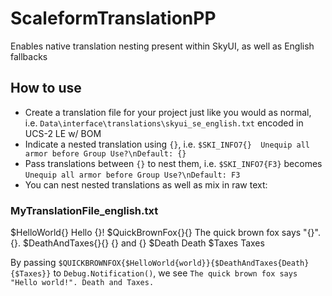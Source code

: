 # ScaleformTranslationPP

Enables native translation nesting present within SkyUI, as well as English fallbacks

## How to use
* Create a translation file for your project just like you would as normal, i.e. `Data\interface\translations\skyui_se_english.txt` encoded in UCS-2 LE w/ BOM
* Indicate a nested translation using `{}`, i.e. `$SKI_INFO7{}	Unequip all armor before Group Use?\nDefault: {}`
* Pass translations between `{}` to nest them, i.e. `$SKI_INFO7{F3}` becomes `Unequip all armor before Group Use?\nDefault: F3`
* You can nest nested translations as well as mix in raw text:

### MyTranslationFile_english.txt
$HelloWorld{}	Hello {}!
$QuickBrownFox{}{}	The quick brown fox says "{}". {}.
$DeathAndTaxes{}{}	{} and {}
$Death	Death
$Taxes	Taxes

By passing `$QUICKBROWNFOX{$HelloWorld{world}}{$DeathAndTaxes{Death}{$Taxes}}` to `Debug.Notification()`, we see `The quick brown fox says "Hello world!". Death and Taxes.`
